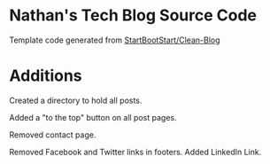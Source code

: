 # Nathan's Tech Blog Source Code

Template code generated from [StartBootStart/Clean-Blog](https://github.com/StartBootstrap/startbootstrap-clean-blog)

# Additions

Created a directory to hold all posts.

Added a "to the top" button on all post pages.

Removed contact page.

Removed Facebook and Twitter links in footers. Added LinkedIn Link.


